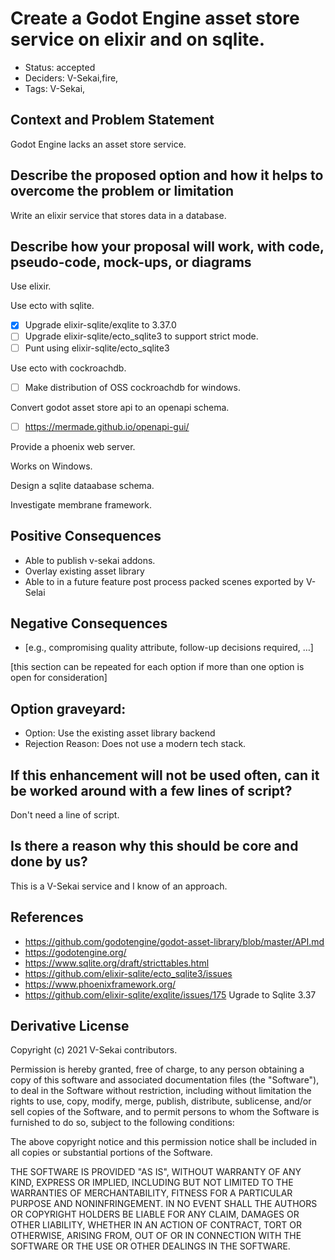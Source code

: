 # Create a Godot Engine asset store service on elixir and on sqlite.

- Status: accepted <!-- draft | rejected | accepted | deprecated | superseded by -->
- Deciders: V-Sekai,fire,
- Tags: V-Sekai,

## Context and Problem Statement

Godot Engine lacks an asset store service.

## Describe the proposed option and how it helps to overcome the problem or limitation

Write an elixir service that stores data in a database.

## Describe how your proposal will work, with code, pseudo-code, mock-ups, or diagrams

Use elixir.

Use ecto with sqlite.

- [x] Upgrade elixir-sqlite/exqlite to 3.37.0
- [ ] Upgrade elixir-sqlite/ecto_sqlite3 to support strict mode.
- [ ] Punt using elixir-sqlite/ecto_sqlite3

Use ecto with cockroachdb.

- [ ] Make distribution of OSS cockroachdb for windows.

Convert godot asset store api to an openapi schema.

- [ ] https://mermade.github.io/openapi-gui/

Provide a phoenix web server.

Works on Windows.

Design a sqlite dataabase schema.

Investigate membrane framework.

## Positive Consequences <!-- optional -->

- Able to publish v-sekai addons.
- Overlay existing asset library
- Able to in a future feature post process packed scenes exported by V-Selai

## Negative Consequences <!-- optional -->

- [e.g., compromising quality attribute, follow-up decisions required, …]

[this section can be repeated for each option if more than one option is open for consideration]

## Option graveyard: <!-- same as above -->

- Option: Use the existing asset library backend
- Rejection Reason: Does not use a modern tech stack.

## If this enhancement will not be used often, can it be worked around with a few lines of script?

Don't need a line of script.

## Is there a reason why this should be core and done by us?

This is a V-Sekai service and I know of an approach.

## References <!-- optional -->

- https://github.com/godotengine/godot-asset-library/blob/master/API.md
- https://godotengine.org/
- https://www.sqlite.org/draft/stricttables.html
- https://github.com/elixir-sqlite/ecto_sqlite3/issues
- https://www.phoenixframework.org/
- https://github.com/elixir-sqlite/exqlite/issues/175 Ugrade to Sqlite 3.37

## Derivative License

Copyright (c) 2021 V-Sekai contributors.

Permission is hereby granted, free of charge, to any person obtaining a copy
of this software and associated documentation files (the "Software"), to deal
in the Software without restriction, including without limitation the rights
to use, copy, modify, merge, publish, distribute, sublicense, and/or sell
copies of the Software, and to permit persons to whom the Software is
furnished to do so, subject to the following conditions:

The above copyright notice and this permission notice shall be included in all
copies or substantial portions of the Software.

THE SOFTWARE IS PROVIDED "AS IS", WITHOUT WARRANTY OF ANY KIND, EXPRESS OR
IMPLIED, INCLUDING BUT NOT LIMITED TO THE WARRANTIES OF MERCHANTABILITY,
FITNESS FOR A PARTICULAR PURPOSE AND NONINFRINGEMENT. IN NO EVENT SHALL THE
AUTHORS OR COPYRIGHT HOLDERS BE LIABLE FOR ANY CLAIM, DAMAGES OR OTHER
LIABILITY, WHETHER IN AN ACTION OF CONTRACT, TORT OR OTHERWISE, ARISING FROM,
OUT OF OR IN CONNECTION WITH THE SOFTWARE OR THE USE OR OTHER DEALINGS IN THE
SOFTWARE.
